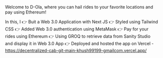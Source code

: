 Welcome to D-Ola, where you can hail rides to your favorite locations and pay using Ethereum!

In this, I 
👉 Buit a Web 3.0 Application with Next JS
👉 Styled using Tailwind CSS
👉 Added Web 3.0 authentication using MetaMask
👉 Pay for your rides using Ethereum
👉 Using GROQ to retrieve data from Sanity Studio and display it in Web 3.0 App
👉 Deployed and hosted the app on Vercel - https://decentralized-cab-git-main-khush99199-gmailcom.vercel.app/
